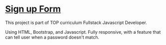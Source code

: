 # [Sign up Form](https://ariesan.github.io/signup-form-odinProject/)

This project is part of TOP curriculum Fullstack Javascript Developer.

Using HTML, Bootstrap, and Javascript.
Fully responsive, with a feature that can tell user when a password doesn't match.

